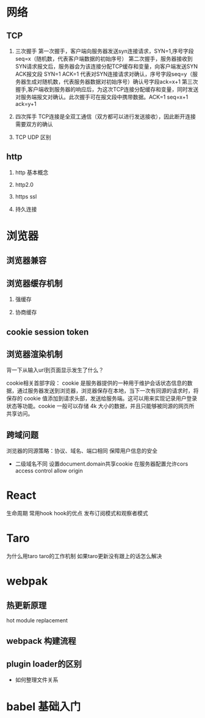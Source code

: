 # 网络

## TCP 
1. 三次握手
第一次握手，客户端向服务器发送syn连接请求，SYN=1,序号字段seq=x（随机数，代表客户端数据的初始序号）
第二次握手，服务器接收到SYN请求报文后，服务器会为该连接分配TCP缓存和变量，向客户端发送SYN ACK报文段 SYN=1 ACK=1 代表对SYN连接请求对确认，序号字段seq=y（服务器生成对随机数，代表服务器数据对初始序号）确认号字段ack=x+1
第三次握手,客户端收到服务器的响应后，为这次TCP连接分配缓存和变量，同时发送对服务端报文对确认。此次握手可在报文段中携带数据。ACK=1 seq=x+1 ack=y+1

2. 四次挥手
TCP连接是全双工通信（双方都可以进行发送接收），因此断开连接需要双方的确认

3. TCP UDP 区别 

## http
1. http 基本概念

2. http2.0

3. https ssl

4. 持久连接

# 浏览器

## 浏览器兼容

## 浏览器缓存机制
1. 强缓存

2. 协商缓存

## cookie session token

## 浏览器渲染机制
背一下从输入url到页面显示发生了什么？ 

cookie相关首部字段：
 cookie 是服务器提供的一种用于维护会话状态信息的数据，通过服务器发送到浏览器，浏览器保存在本地，当下一次有同源的请求时，将保存的 cookie 值添加到请求头部，发送给服务端。这可以用来实现记录用户登录状态等功能。cookie 一般可以存储 4k 大小的数据，并且只能够被同源的网页所共享访问。

## 跨域问题
浏览器的同源策略：协议、域名、端口相同
保障用户信息的安全
- 二级域名不同 设置document.domain共享cookie
在服务器配置允许cors access control allow origin

# React
生命周期
常用hook
hook的优点
发布订阅模式和观察者模式

# Taro
为什么用taro
taro的工作机制
如果taro更新没有跟上的话怎么解决

# webpak
## 热更新原理
hot module replacement

## webpack 构建流程

## plugin loader的区别



- 如何整理文件关系

# babel 基础入门
